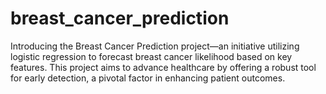# breast_cancer_prediction
Introducing the Breast Cancer Prediction project—an initiative utilizing logistic regression to forecast breast cancer likelihood based on key features. This project aims to advance healthcare by offering a robust tool for early detection, a pivotal factor in enhancing patient outcomes.
